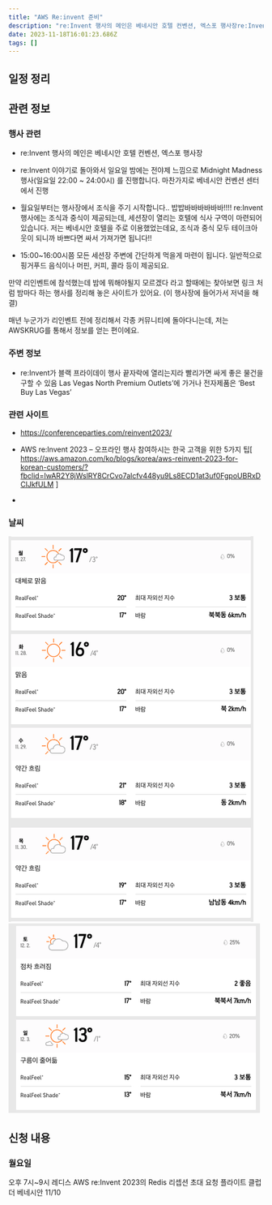 ```yaml
---
title: "AWS Re:invent 준비"
description: "re:Invent 행사의 메인은 베네시안 호텔 컨벤션, 엑스포 행사장re:Invent 이야기로 돌아와서 일요일 밤에는 전야제 느낌으로 Midnight Madness 행사(일요일 22:00 ~ 24:00시) 를 진행합니다. 마찬가지로 베네시안 컨벤션 센터에서 진행월요일부"
date: 2023-11-18T16:01:23.686Z
tags: []
---
```

## 일정 정리



## 관련 정보

### 행사 관련
- re:Invent 행사의 메인은 베네시안 호텔 컨벤션, 엑스포 행사장

- re:Invent 이야기로 돌아와서 일요일 밤에는 전야제 느낌으로 Midnight Madness 행사(일요일 22:00 ~ 24:00시) 를 진행합니다. 마찬가지로 베네시안 컨벤션 센터에서 진행

- 월요일부터는 행사장에서 조식을 주기 시작합니다.. 밥밥바바바바바바!!!! re:Invent 행사에는 조식과 중식이 제공되는데, 세션장이 열리는 호텔에 식사 구역이 마련되어 있습니다. 저는 베네시안 호텔을 주로 이용했었는데요, 조식과 중식 모두 테이크아웃이 되니까 바쁘다면 싸서 가져가면 됩니다!! 

- 15:00~16:00시쯤 모든 세션장 주변에 간단하게 먹을게 마련이 됩니다. 일반적으로 핑거푸드 음식이나 머핀, 커피, 콜라 등이 제공되요.

만약 리인벤트에 참석했는데 밤에 뭐해야될지 모르겠다 라고 할때에는 찾아보면 링크 처럼 밤마다 하는 행사를 정리해 놓은 사이트가 있어요. (이 행사장에 들어가서 저녁을 해결)

매년 누군가가 리인벤트 전에 정리해서 각종 커뮤니티에 돌아다니는데, 저는 AWSKRUG를 통해서 정보를 얻는 편이에요.



### 주변 정보

- re:Invent가 블랙 프라이데이 행사 끝자락에 열리는지라 빨리가면 싸게 좋은 물건을 구할 수 있음
Las Vegas North Premium Outlets’에 가거나 전자제품은 ‘Best Buy Las Vegas’


### 관련 사이트
- https://conferenceparties.com/reinvent2023/
- AWS re:Invent 2023 – 오프라인 행사 참여하시는 한국 고객을 위한 5가지 팁[ https://aws.amazon.com/ko/blogs/korea/aws-reinvent-2023-for-korean-customers/?fbclid=IwAR2Y8jWslRY8CrCvo7alcfv448yu9Ls8ECD1at3uf0FgpoUBRxDClJkfULM ]

- 
 
 
 
### 날씨

![](../images/cfe9ee67-0471-492a-8883-9126424ec7bd-image.png)
![](../images/14fb66f0-f951-456c-ab7b-5e45ae612aa8-image.png)




## 신청 내용

### 월요일

오후 7시~9시	레디스	AWS re:Invent 2023의 Redis 리셉션
초대 요청	플라이트 클럽
더 베네시안	11/10

